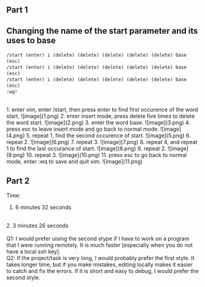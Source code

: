 ## Part 1
## Changing the name of the start parameter and its uses  to base
```
/start (enter) i (delete) (delete) (delete) (delete) (delete) base (esc)
/start (enter) i (delete) (delete) (delete) (delete) (delete) base (esc) 
/start (enter) i (delete) (delete) (delete) (delete) (delete) base (esc) 
:wq! 
```
<Br>
1. enter vim, enter /start, then press enter to find first occurence of the word start.
![image](1.png)
2. enter insert mode, press delete five times to delete the word start.
![image](2.png)
3. enter the word base.
![image](3.png)
4. press esc to leave insert mode and go back to normal mode. 
![image](4.png)
5. repeat 1, find the second occurence of start.
![image](5.png)
6. repeat 2. 
![image](6.png)
7. repeat 3.  
![image](7.png)
8. repeat 4, and repeat 1 to find the last occurance of start. 
![image](8.png)
9. repeat 2.
![image](9.png)
10. repeat 3.
![image](10.png)
11. press esc to go back to normal mode, enter :wq to save and quit vim. 
![image](11.png)

## Part 2
Time:
<br>
1. 6 minutes 32 seconds
<br>
2. 3 minutes 26 seconds
<Br>
<Br>
Q1: I would prefer uising the second stype if I have to work on a program that I were running remotely. It is much faster [especially when you do not have a local ssh key]. 
<Br>
Q2: If the project/task is very long, I would probably prefer the first style. It takes longer time, but if you make mistakes, editing locally makes it easier to catch and fix the errors. If it is short and easy to debug, I would prefer the second style. 
<br>
